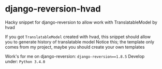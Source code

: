# django-reversion-hvad
Hacky snippet for django-reversion to allow work with TranslatableModel by hvad

If you got `TranslatableModel` created with hvad, this snippet should allow you to generate history of translatable model
Notice this; the template only comes from my project, maybe you should create your own templates 

Work's for me on django-reversion: `django-reversion==1.8.5`
Develop under: `Python 3.4.0`
